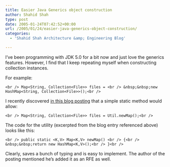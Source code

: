 ```yaml
---
title: Easier Java Generics object construction
author: Shahid Shah
type: post
date: 2005-01-24T07:42:52+00:00
url: /2005/01/24/easier-java-generics-object-construction/
categories:
  - 'Shahid Shah Architecture &amp; Engineering Blog'

---
```

I&#8217;ve been programming with JDK 5.0 for a bit now and just love the generics features. However, I find that I keep repeating myself when constructing collection instances. 

For example:
  
`<br />
  Map<String, Collection<File>> files = <br />
&nbsp;&nbsp;new HashMap<String, Collection<File>>();<br />
` 

I recently discovered [in this blog posting][1] that a simple static method would allow:

`<br />
  Map<String, Collection<File>> files = Util.newMap();<br />
` 

The code for the utility (excerpted from the blog entry referenced above) looks like this:

`<br />
public static <K,V> Map<K,V> newMap() <br />
{<br />
&nbsp;&nbsp;return new HashMap<K,V>();<br />
}<br />
` 

Clearly, saves a bunch of typing and is easy to implement. The author of the posting mentioned he&#8217;s added it as an RFE as well.

 [1]: http://www.artima.com/weblogs/viewpost.jsp?thread=79394